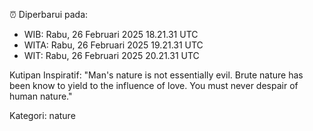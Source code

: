 ⏰ Diperbarui pada:
- WIB: Rabu, 26 Februari 2025 18.21.31 UTC
- WITA: Rabu, 26 Februari 2025 19.21.31 UTC
- WIT: Rabu, 26 Februari 2025 20.21.31 UTC

Kutipan Inspiratif:
"Man's nature is not essentially evil. Brute nature has been know to yield to the influence of love. You must never despair of human nature."


Kategori: nature

